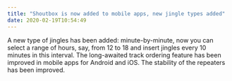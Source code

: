```yaml
---
title: "Shoutbox is now added to mobile apps, new jingle types added"
date: 2020-02-19T10:54:49
---
```


A new type of jingles has been added: minute-by-minute, now you can select a range of hours, say, from 12 to 18 and insert jingles every 10 minutes in this interval. The long-awaited track ordering feature has been improved in mobile apps for Android and iOS. The stability of the repeaters has been improved.
